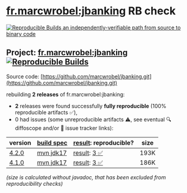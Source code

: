 [fr.marcwrobel:jbanking](https://central.sonatype.com/artifact/fr.marcwrobel/jbanking/versions) RB check
=======

[![Reproducible Builds](https://reproducible-builds.org/images/logos/rb.svg) an independently-verifiable path from source to binary code](https://reproducible-builds.org/)

## Project: [fr.marcwrobel:jbanking](https://central.sonatype.com/artifact/fr.marcwrobel/jbanking/versions) [![Reproducible Builds](https://img.shields.io/endpoint?url=https://raw.githubusercontent.com/jvm-repo-rebuild/reproducible-central/master/content/fr/marcwrobel/jbanking/badge.json)](https://github.com/jvm-repo-rebuild/reproducible-central/blob/master/content/fr/marcwrobel/jbanking/README.md)

Source code: [https://github.com/marcwrobel/jbanking.git](https://github.com/marcwrobel/jbanking.git)

rebuilding **2 releases** of fr.marcwrobel:jbanking:
- **2** releases were found successfully **fully reproducible** (100% reproducible artifacts :white_check_mark:),
- 0 had issues (some unreproducible artifacts :warning:, see eventual :mag: diffoscope and/or :memo: issue tracker links):

| version | [build spec](/BUILDSPEC.md) | [result](https://reproducible-builds.org/docs/jvm/): reproducible? | size |
| -- | --------- | ------ | -- |
| [4.2.0](https://central.sonatype.com/artifact/fr.marcwrobel/jbanking/4.2.0/pom) | [mvn jdk17](jbanking-4.2.0.buildspec) | [result](jbanking-4.2.0.buildinfo): [3 :white_check_mark: ](jbanking-4.2.0.buildcompare) | 193K |
| [4.1.0](https://central.sonatype.com/artifact/fr.marcwrobel/jbanking/4.1.0/pom) | [mvn jdk17](jbanking-4.1.0.buildspec) | [result](jbanking-4.1.0.buildinfo): [3 :white_check_mark: ](jbanking-4.1.0.buildcompare) | 186K |

<i>(size is calculated without javadoc, that has been excluded from reproducibility checks)</i>
